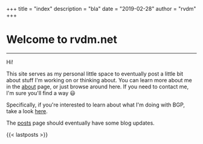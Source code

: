 +++
title = "index"
description = "bla"
date = "2019-02-28"
author = "rvdm"
+++
# Welcome to rvdm.net
--- 

Hi!

This site serves as my personal little space to eventually post a little bit about stuff I'm working on or thinking about. You can learn more about me in the [about](https://rvdm.net/about/) page, or just browse around here. If you need to contact me, I'm sure you'll find a way :smiley:

Specifically, if you're interested to learn about what I'm doing with BGP, take a look [here](https://rvdm.net/bgp/). 

The [posts](https://rvdm.net/posts/) page should eventually have some blog updates.


{{< lastposts >}}
